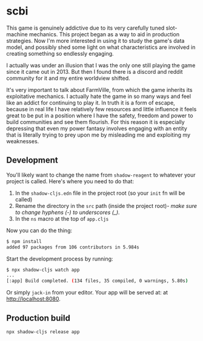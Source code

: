 # scbi

This game is genuinely addictive due to its very carefully tuned slot-machine mechanics. This project began as a way to aid in production strategies. Now I'm more interested in using it to study the game's data model, and possibly shed some light on what characteristics are involved in creating something so endlessly engaging.

I actually was under an illusion that I was the only one still playing the game since it came out in 2013. But then I found there is a discord and reddit community for it and my entire worldview shifted.

It's very important to talk about FarmVille, from which the game inherits its exploitative mechanics. I actually hate the game in so many ways and feel like an addict for continuing to play it. In truth it is a form of escape, because in real life I have relatively few resources and little influence it feels great to be put in a position where I have the safety, freedom and power to build communities and see them flourish. For this reason it is especially depressing that even my power fantasy involves engaging with an entity that is literally trying to prey upon me by misleading me and exploiting my weaknesses.

## Development

You'll likely want to change the name from `shadow-reagent` to whatever your project is called. Here's where you need to do that:

1. In the `shadow-cljs.edn` file in the project root (so your `init` fn will be called)
2. Rename the directory in the `src` path (inside the project root)- *make sure to change hyphens (-) to underscores (_).*
3. In the `ns` macro at the top of `app.cljs`

Now you can do the thing:

```bash
$ npm install
added 97 packages from 106 contributors in 5.984s
```

Start the development process by running:

```bash
$ npx shadow-cljs watch app
...
[:app] Build completed. (134 files, 35 compiled, 0 warnings, 5.80s)
```

Or simply `jack-in` from your editor. Your app will be served at: at [http://localhost:8080](http://localhost:8080).

## Production build

```bash
npx shadow-cljs release app
```
